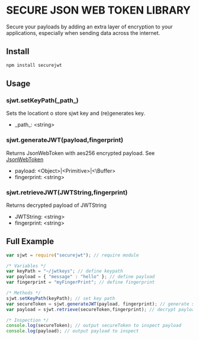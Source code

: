 # SECURE JSON WEB TOKEN LIBRARY

Secure your payloads by adding an extra layer of encryption to your applications, especially when sending data across the internet.

## Install

```bash
npm install securejwt
```
## Usage
### sjwt.setKeyPath(\_path\_)
Sets the locationt o store sjwt key and (re)generates key.
* \_path\_: \<string\>
### sjwt.generateJWT(payload,fingerprint)
Returns JsonWebToken with aes256 encrypted payload. See [JsonWebToken](https://www.npmjs.com/package/jsonwebtoken)
* payload: \<Object\>|\<Primitive\>|<\Buffer\>
* fingerprint: \<string\>
### sjwt.retrieveJWT(JWTString,fingerprint)
Returns decrypted payload of JWTString
* JWTString: \<string\>
* fingerprint: \<string\>
## Full Example
```javascript
var sjwt = require("securejwt"); // require module

/* Variables */
var keyPath = "~/jwtkeys"; // define keypath
var payload = { "message" : "hello" }; // define payload
var fingerprint = "myFingerPrint"; // define fingerprint

/* Methods */
sjwt.setKeyPath(keyPath); // set key path
var secureToken = sjwt.generateJWT(payload, fingerprint); // generate secureToken
var payload = sjwt.retrieve(secureToken,fingerprint); // decrypt payload

/* Inspection */
console.log(secureToken); // output secureToken to inspect payload
console.log(payload); // output payload to inspect
```
